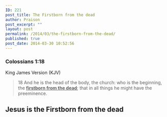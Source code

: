 ```yaml
---
ID: 221
post_title: The Firstborn from the dead
author: Praison
post_excerpt: ""
layout: post
permalink: /2014/03/the-firstborn-from-the-dead/
published: true
post_date: 2014-03-30 10:52:56
---
```

<div>
<h3>Colossians 1:18</h3>
King James Version (KJV)

</div>
<div>
<blockquote>18 And he is the head of the body, the church: who is the beginning, the <span style="text-decoration: underline;"><strong>firstborn from the dead</strong></span>; that in all things he might have the preeminence.</blockquote>
<h2>Jesus is the Firstborn from the dead</h2>
&nbsp;

</div>